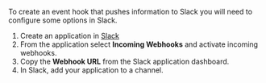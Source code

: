 To create an event hook that pushes information to Slack you will need to configure some options in Slack.

1. Create an application in [Slack](https://api.slack.com/apps?new_app=1)
2. From the application select **Incoming Webhooks** and activate incoming webhooks.
3. Copy the **Webhook URL** from the Slack application dashboard.
4. In Slack, add your application to a channel.

